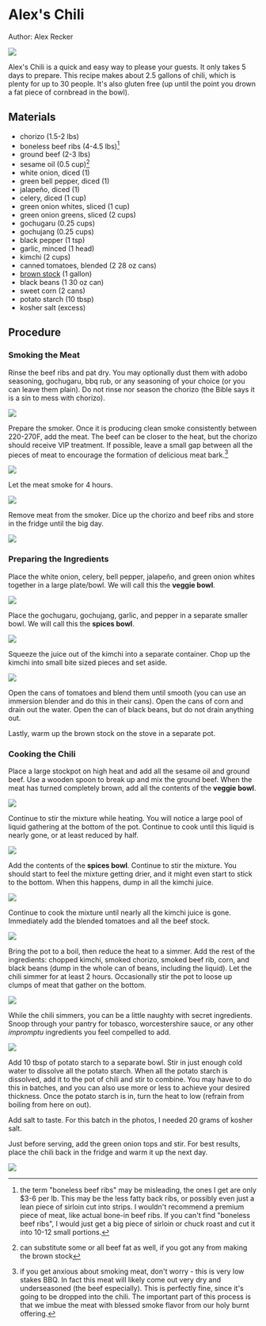 # Alex's Chili

Author: Alex Recker

![](../images/chili.jpg)

Alex's Chili is a quick and easy way to please your guests.  It only takes 5 days to prepare.  This recipe makes about 2.5 gallons of chili, which is plenty for up to 30 people.  It's also gluten free (up until the point you drown a fat piece of cornbread in the bowl).

## Materials

- chorizo (1.5-2 lbs)
- boneless beef ribs (4-4.5 lbs)[^1]
- ground beef (2-3 lbs)
- sesame oil (0.5 cup)[^2]
- white onion, diced (1)
- green bell pepper, diced (1)
- jalapeño, diced (1)
- celery, diced (1 cup)
- green onion whites, sliced (1 cup)
- green onion greens, sliced (2 cups)
- gochugaru (0.25 cups)
- gochujang (0.25 cups)
- black pepper (1 tsp)
- garlic, minced (1 head)
- kimchi (2 cups)
- canned tomatoes, blended (2 28 oz cans)
- [brown stock](./brown-stock.md) (1 gallon)
- black beans (1 30 oz can)
- sweet corn (2 cans)
- potato starch (10 tbsp)
- kosher salt (excess)

## Procedure

### Smoking the Meat

Rinse the beef ribs and pat dry.  You may optionally dust them with adobo seasoning, gochugaru, bbq rub, or any seasoning of your choice (or you can leave them plain).  Do not rinse nor season the chorizo (the Bible says it is a sin to mess with chorizo).

![](../images/chili-smoked-meat-prep.jpg)

Prepare the smoker.  Once it is producing clean smoke consistently between 220-270F, add the meat.  The beef can be closer to the heat, but the chorizo should receive VIP treatment.  If possible, leave a small gap between all the pieces of meat to encourage the formation of delicious meat bark.[^3]

![](../images/chili-prepare-smoker.jpg)

Let the meat smoke for 4 hours.

![](../images/chili-meat-smoked.jpg)

Remove meat from the smoker.  Dice up the chorizo and beef ribs and store in the fridge until the big day.

![](../images/chili-meat-cut.jpg)

### Preparing the Ingredients

Place the white onion, celery, bell pepper, jalapeño, and green onion whites together in a large plate/bowl.  We will call this the **veggie bowl**.

![](../images/chili-veggies.jpg)

Place the gochugaru, gochujang, garlic, and pepper in a separate smaller bowl.  We will call this the **spices bowl**.

![](../images/chili-spices.jpg)

Squeeze the juice out of the kimchi into a separate container.  Chop up the kimchi into small bite sized pieces and set aside.

![](../images/chili-kimchi.jpg)

Open the cans of tomatoes and blend them until smooth (you can use an immersion blender and do this in their cans).  Open the cans of corn and drain out the water.  Open the can of black beans, but do not drain anything out.

Lastly, warm up the brown stock on the stove in a separate pot.

### Cooking the Chili

Place a large stockpot on high heat and add all the sesame oil and ground beef.  Use a wooden spoon to break up and mix the ground beef.  When the meat has turned completely brown, add all the contents of the **veggie bowl**.

![](../images/chili-add-veggies.jpg)

Continue to stir the mixture while heating.  You will notice a large pool of liquid gathering at the bottom of the pot.  Continue to cook until this liquid is nearly gone, or at least reduced by half.

![](../images/chili-liquid.jpg)

Add the contents of the **spices bowl**.  Continue to stir the mixture.  You should start to feel the mixture getting drier, and it might even start to stick to the bottom.  When this happens, dump in all the kimchi juice.

![](../images/chili-add-juices.jpg)

Continue to cook the mixture until nearly all the kimchi juice is gone.  Immediately add the blended tomatoes and all the beef stock.

![](../images/chili-add-stock.jpg)

Bring the pot to a boil, then reduce the heat to a simmer.  Add the rest of the ingredients: chopped kimchi, smoked chorizo, smoked beef rib, corn, and black beans (dump in the whole can of beans, including the liquid).  Let the chili simmer for at least 2 hours.  Occasionally stir the pot to loose up clumps of meat that gather on the bottom.

![](../images/chili-simmer.jpg)

While the chili simmers, you can be a little naughty with secret ingredients.  Snoop through your pantry for tobasco, worcestershire sauce, or any other _impromptu_ ingredients you feel compelled to add.

![](../images/chili-hot-sauce.jpg)

Add 10 tbsp of potato starch to a separate bowl.  Stir in just enough cold water to dissolve all the potato starch.  When all the potato starch is dissolved, add it to the pot of chili and stir to combine.  You may have to do this in batches, and you can also use more or less to achieve your desired thickness.  Once the potato starch is in, turn the heat to low (refrain from boiling from here on out).

Add salt to taste.  For this batch in the photos, I needed 20 grams of kosher salt.

Just before serving, add the green onion tops and stir.  For best results, place the chili back in the fridge and warm it up the next day.

![](../images/chili-green-onions.jpg)

[^1]: the term "boneless beef ribs" may be misleading, the ones I get are only $3-6 per lb.  This may be the less fatty back ribs, or possibly even just a lean piece of sirloin cut into strips.  I wouldn't recommend a premium piece of meat, like actual bone-in beef ribs.  If you can't find "boneless beef ribs", I would just get a big piece of sirloin or chuck roast and cut it into 10-12 small portions.
[^2]: can substitute some or all beef fat as well, if you got any from making the brown stock
[^3]: if you get anxious about smoking meat, don't worry - this is very low stakes BBQ.  In fact this meat will likely come out very dry and underseasoned (the beef especially).  This is perfectly fine, since it's going to be dropped into the chili.  The important part of this process is that we imbue the meat with blessed smoke flavor from our holy burnt offering.

